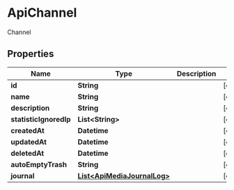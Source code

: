 

# ApiChannel

Channel

## Properties

| Name | Type | Description | Notes |
|------------ | ------------- | ------------- | -------------|
|**id** | **String** |  |  [optional] |
|**name** | **String** |  |  [optional] |
|**description** | **String** |  |  [optional] |
|**statisticIgnoredIp** | **List&lt;String&gt;** |  |  [optional] |
|**createdAt** | **Datetime** |  |  [optional] |
|**updatedAt** | **Datetime** |  |  [optional] |
|**deletedAt** | **Datetime** |  |  [optional] |
|**autoEmptyTrash** | **String** |  |  [optional] |
|**journal** | [**List&lt;ApiMediaJournalLog&gt;**](ApiMediaJournalLog.md) |  |  [optional] |



